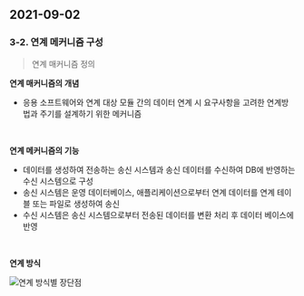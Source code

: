 ## 2021-09-02

### 3-2. 연계 메커니즘 구성

> 연계 매커니즘 정의

**연계 매커니즘의 개념**

* 응용 소프트웨어와 연계 대상 모듈 간의 데이터 연계 시 요구사항을 고려한 연계방법과 주기를 설계하기 위한 메커니즘

<br>

**연계 메커니즘의 기능**

* 데이터를 생성하여 전송하는 송신 시스템과 송신 데이터를 수신하여 DB에 반영하는 수신 시스템으로 구성
* 송신 시스템은 운영 데이터베이스, 애플리케이션으로부터 연계 데이터를 연계 테이블 또는 파일로 생성하여 송신
* 수신 시스템은 송신 시스템으로부터 전송된 데이터를 변환 처리 후 데이터 베이스에 반영

<br>

**연계 방식**

![연계 방식별 장단점](https://user-images.githubusercontent.com/68210266/131852772-02d4e1a0-1212-403a-a8df-de204ff64d49.PNG)